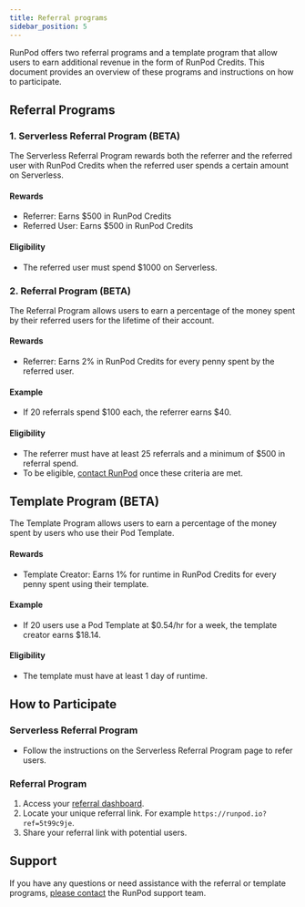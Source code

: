```yaml
---
title: Referral programs
sidebar_position: 5
---
```


RunPod offers two referral programs and a template program that allow users to earn additional revenue in the form of RunPod Credits.
This document provides an overview of these programs and instructions on how to participate.

## Referral Programs

### 1. Serverless Referral Program (BETA)

The Serverless Referral Program rewards both the referrer and the referred user with RunPod Credits when the referred user spends a certain amount on Serverless.

#### Rewards

- Referrer: Earns $500 in RunPod Credits
- Referred User: Earns $500 in RunPod Credits

#### Eligibility

- The referred user must spend $1000 on Serverless.

### 2. Referral Program (BETA)

The Referral Program allows users to earn a percentage of the money spent by their referred users for the lifetime of their account.

#### Rewards

- Referrer: Earns 2% in RunPod Credits for every penny spent by the referred user.

#### Example

- If 20 referrals spend $100 each, the referrer earns $40.

#### Eligibility

- The referrer must have at least 25 referrals and a minimum of $500 in referral spend.
- To be eligible, [contact RunPod](https://contact.runpod.io/hc/en-us/requests/new) once these criteria are met.

## Template Program (BETA)

The Template Program allows users to earn a percentage of the money spent by users who use their Pod Template.

#### Rewards

- Template Creator: Earns 1% for runtime in RunPod Credits for every penny spent using their template.

#### Example

- If 20 users use a Pod Template at $0.54/hr for a week, the template creator earns $18.14.

#### Eligibility

- The template must have at least 1 day of runtime.

## How to Participate

### Serverless Referral Program

- Follow the instructions on the Serverless Referral Program page to refer users.

### Referral Program

1. Access your [referral dashboard](https://www.runpod.io/console/user/referrals).
2. Locate your unique referral link. For example `https://runpod.io?ref=5t99c9je`.
3. Share your referral link with potential users.


## Support

If you have any questions or need assistance with the referral or template programs, [please contact](https://contact.runpod.io/hc/en-us/requests/new) the RunPod support team.
